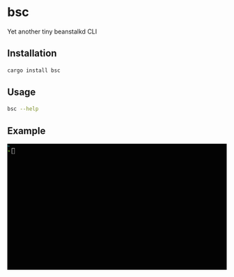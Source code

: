 # bsc

Yet another tiny beanstalkd CLI


## Installation
```sh
cargo install bsc
```


## Usage
```sh
bsc --help
```

## Example
![bsc example](bsc_example.gif)
